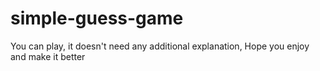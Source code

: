 # simple-guess-game
You can play, it doesn't need any additional
explanation,
Hope you enjoy and make it better
